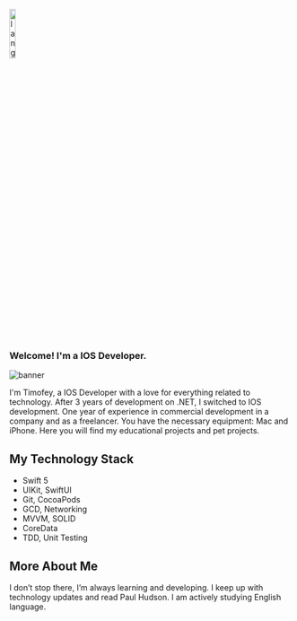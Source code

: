 <p align="left"><img width=15%" src="https://github.com/alansmathew/alansmathew/raw/master/lang.gif" alt="lang image here" /></p>

### Welcome! I'm a IOS Developer.

<img src="https://c4.wallpaperflare.com/wallpaper/423/753/73/world-map-time-zones-wallpaper-preview.jpg" alt="banner"> 

I'm Timofey, a IOS Developer with a love for everything related to technology. After 3 years of development on .NET, I switched to IOS development. One year of experience in commercial development in a company and as a freelancer. You have the necessary equipment: Mac and iPhone. Here you will find my educational projects and pet projects.

## My Technology Stack

- Swift 5
- UIKit, SwiftUI
- Git, CocoaPods
- GCD, Networking
- MVVM, SOLID
- CoreData
- TDD, Unit Testing

## More About Me

I don’t stop there, I’m always learning and developing. I keep up with technology updates and read Paul Hudson. I am actively studying English language.
